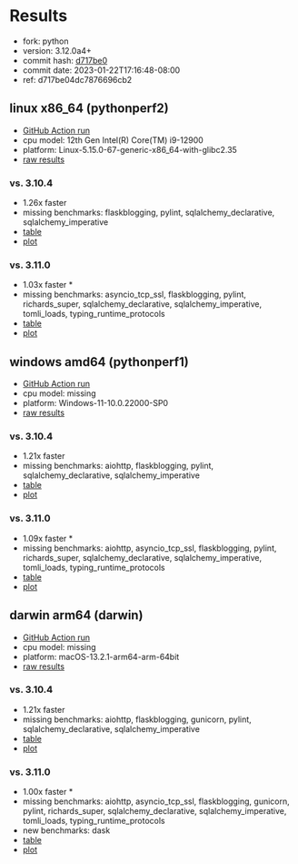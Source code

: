 # Results

- fork: python
- version: 3.12.0a4+
- commit hash: [d717be0](https://github.com/python/cpython/commit/d717be0)
- commit date: 2023-01-22T17:16:48-08:00
- ref: d717be04dc7876696cb2

## linux x86_64 (pythonperf2)

- [GitHub Action run](https://github.com/faster-cpython/benchmarking/actions/runs/4513537625)
- cpu model: 12th Gen Intel(R) Core(TM) i9-12900
- platform: Linux-5.15.0-67-generic-x86_64-with-glibc2.35
- [raw results](bm-20230122-pythonperf2-x86_64-python-d717be04dc7876696cb2-3.12.0a4%2B-d717be0.json)

### vs. 3.10.4

- 1.26x faster
- missing benchmarks: flaskblogging, pylint, sqlalchemy_declarative, sqlalchemy_imperative
- [table](bm-20230122-pythonperf2-x86_64-python-d717be04dc7876696cb2-3.12.0a4%2B-d717be0-vs-3.10.4.md)
- [plot](bm-20230122-pythonperf2-x86_64-python-d717be04dc7876696cb2-3.12.0a4%2B-d717be0-vs-3.10.4.png)

### vs. 3.11.0

- 1.03x faster \*
- missing benchmarks: asyncio_tcp_ssl, flaskblogging, pylint, richards_super, sqlalchemy_declarative, sqlalchemy_imperative, tomli_loads, typing_runtime_protocols
- [table](bm-20230122-pythonperf2-x86_64-python-d717be04dc7876696cb2-3.12.0a4%2B-d717be0-vs-3.11.0.md)
- [plot](bm-20230122-pythonperf2-x86_64-python-d717be04dc7876696cb2-3.12.0a4%2B-d717be0-vs-3.11.0.png)

## windows amd64 (pythonperf1)

- [GitHub Action run](https://github.com/faster-cpython/benchmarking/actions/runs/4610450851)
- cpu model: missing
- platform: Windows-11-10.0.22000-SP0
- [raw results](bm-20230122-pythonperf1-amd64-python-d717be04dc7876696cb2-3.12.0a4%2B-d717be0.json)

### vs. 3.10.4

- 1.21x faster
- missing benchmarks: aiohttp, flaskblogging, pylint, sqlalchemy_declarative, sqlalchemy_imperative
- [table](bm-20230122-pythonperf1-amd64-python-d717be04dc7876696cb2-3.12.0a4%2B-d717be0-vs-3.10.4.md)
- [plot](bm-20230122-pythonperf1-amd64-python-d717be04dc7876696cb2-3.12.0a4%2B-d717be0-vs-3.10.4.png)

### vs. 3.11.0

- 1.09x faster \*
- missing benchmarks: aiohttp, asyncio_tcp_ssl, flaskblogging, pylint, richards_super, sqlalchemy_declarative, sqlalchemy_imperative, tomli_loads, typing_runtime_protocols
- [table](bm-20230122-pythonperf1-amd64-python-d717be04dc7876696cb2-3.12.0a4%2B-d717be0-vs-3.11.0.md)
- [plot](bm-20230122-pythonperf1-amd64-python-d717be04dc7876696cb2-3.12.0a4%2B-d717be0-vs-3.11.0.png)

## darwin arm64 (darwin)

- [GitHub Action run](https://github.com/faster-cpython/benchmarking/actions/runs/4494505395)
- cpu model: missing
- platform: macOS-13.2.1-arm64-arm-64bit
- [raw results](bm-20230122-darwin-arm64-python-d717be04dc7876696cb2-3.12.0a4%2B-d717be0.json)

### vs. 3.10.4

- 1.21x faster
- missing benchmarks: aiohttp, flaskblogging, gunicorn, pylint, sqlalchemy_declarative, sqlalchemy_imperative
- [table](bm-20230122-darwin-arm64-python-d717be04dc7876696cb2-3.12.0a4%2B-d717be0-vs-3.10.4.md)
- [plot](bm-20230122-darwin-arm64-python-d717be04dc7876696cb2-3.12.0a4%2B-d717be0-vs-3.10.4.png)

### vs. 3.11.0

- 1.00x faster \*
- missing benchmarks: aiohttp, asyncio_tcp_ssl, flaskblogging, gunicorn, pylint, richards_super, sqlalchemy_declarative, sqlalchemy_imperative, tomli_loads, typing_runtime_protocols
- new benchmarks: dask
- [table](bm-20230122-darwin-arm64-python-d717be04dc7876696cb2-3.12.0a4%2B-d717be0-vs-3.11.0.md)
- [plot](bm-20230122-darwin-arm64-python-d717be04dc7876696cb2-3.12.0a4%2B-d717be0-vs-3.11.0.png)

